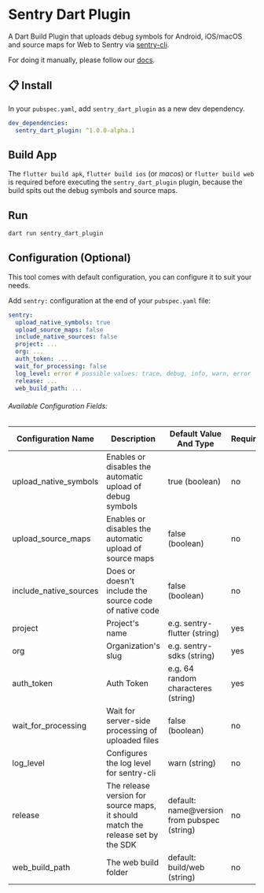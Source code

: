# Sentry Dart Plugin

A Dart Build Plugin that uploads debug symbols for Android, iOS/macOS and source maps for Web to Sentry via [sentry-cli](https://docs.sentry.io/product/cli/).

For doing it manually, please follow our [docs](https://docs.sentry.io/platforms/flutter/upload-debug/).

## :clipboard: Install

In your `pubspec.yaml`, add `sentry_dart_plugin` as a new dev dependency.

```yaml
dev_dependencies:
  sentry_dart_plugin: ^1.0.0-alpha.1
```

## Build App

The `flutter build apk`, `flutter build ios` (or _macos_) or `flutter build web` is required before executing the `sentry_dart_plugin` plugin, because the build spits out the debug symbols and source maps.

## Run

```bash
dart run sentry_dart_plugin
```

## Configuration (Optional)

This tool comes with default configuration, you can configure it to suit your needs.

Add `sentry:` configuration at the end of your `pubspec.yaml` file:

```yaml
sentry:
  upload_native_symbols: true
  upload_source_maps: false
  include_native_sources: false
  project: ...
  org: ...
  auth_token: ...
  wait_for_processing: false
  log_level: error # possible values: trace, debug, info, warn, error
  release: ...
  web_build_path: ...
```

###### Available Configuration Fields:

| Configuration Name | Description | Default Value And Type | Required | Alternative Environment variable |
| - | - | - | - | - |
| upload_native_symbols | Enables or disables the automatic upload of debug symbols | true (boolean) | no | - |
| upload_source_maps | Enables or disables the automatic upload of source maps | false (boolean) | no | - |
| include_native_sources | Does or doesn't include the source code of native code | false (boolean) | no | - |
| project | Project's name | e.g. sentry-flutter (string) | yes | SENTRY_PROJECT |
| org | Organization's slug | e.g. sentry-sdks (string) | yes | SENTRY_ORG |
| auth_token | Auth Token | e.g. 64 random characteres (string)  | yes | SENTRY_AUTH_TOKEN |
| wait_for_processing | Wait for server-side processing of uploaded files | false (boolean)  | no | - |
| log_level | Configures the log level for sentry-cli | warn (string)  | no | SENTRY_LOG_LEVEL |
| release | The release version for source maps, it should match the release set by the SDK | default: name@version from pubspec (string)  | no | - |
| web_build_path | The web build folder | default: build/web (string)  | no | - |

